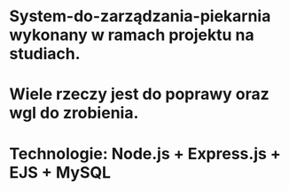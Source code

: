 # System-do-zarządzania-piekarnia wykonany w ramach projektu na studiach.
# Wiele rzeczy jest do poprawy oraz wgl do zrobienia.
# Technologie: Node.js + Express.js + EJS + MySQL

